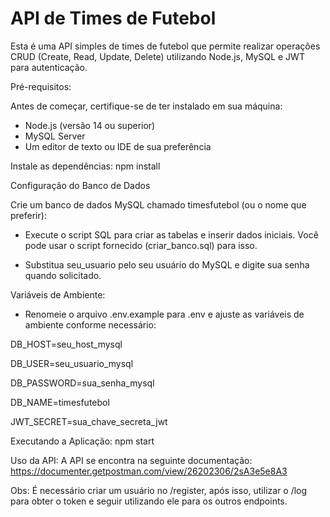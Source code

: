 # API de Times de Futebol

Esta é uma API simples de times de futebol que permite realizar operações CRUD (Create, Read, Update, Delete) utilizando Node.js, MySQL e JWT para autenticação.

Pré-requisitos:

Antes de começar, certifique-se de ter instalado em sua máquina:

- Node.js (versão 14 ou superior)
- MySQL Server
- Um editor de texto ou IDE de sua preferência

Instale as dependências: npm install

Configuração do Banco de Dados

Crie um banco de dados MySQL chamado timesfutebol (ou o nome que preferir):

- Execute o script SQL para criar as tabelas e inserir dados iniciais. Você pode usar o script fornecido (criar_banco.sql) para isso.

- Substitua seu_usuario pelo seu usuário do MySQL e digite sua senha quando solicitado.

Variáveis de Ambiente:

- Renomeie o arquivo .env.example para .env e ajuste as variáveis de ambiente conforme necessário:

DB_HOST=seu_host_mysql

DB_USER=seu_usuario_mysql

DB_PASSWORD=sua_senha_mysql

DB_NAME=timesfutebol

JWT_SECRET=sua_chave_secreta_jwt

Executando a Aplicação: npm start

Uso da API:
A API se encontra na seguinte documentação: https://documenter.getpostman.com/view/26202306/2sA3e5e8A3

Obs: É necessário criar um usuário no /register, após isso, utilizar o /log para obter o token e seguir utilizando ele para os outros endpoints.
